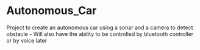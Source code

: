 # Autonomous_Car
Project to create an autonomous car using a sonar and a camera to detect obstacle - Will also have the ability to be controlled by bluetooth controller or by voice later
